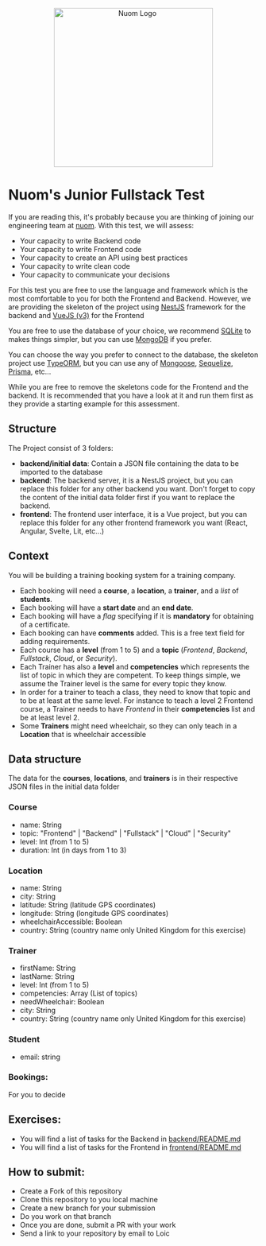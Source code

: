 <p align="center">
  <a href="http://nuom.co.uk/" target="blank"><img src="https://assets-global.website-files.com/60893c95d5c9871201e719d5/60894c461d15a242648ac3ab_logo-black.svg" width="320" alt="Nuom 
Logo" /></a>
</p>

# Nuom's Junior Fullstack Test 

If you are reading this, it's probably because you are thinking of joining our engineering team at [nuom](https://nuom.co.uk). With this test, we will assess:

* Your capacity to write Backend code
* Your capacity to write Frontend code
* Your capacity to create an API using best practices
* Your capacity to write clean code
* Your capacity to communicate your decisions

For this test you are free to use the language and framework which is the most comfortable to you for both the 
Frontend and Backend.
However, we are providing the skeleton of the project using [NestJS](https://nestjs.com/) framework for the backend 
and [VueJS (v3)](https://vuejs.org/) for the Frontend

You are free to use the database of your choice, we recommend [SQLite](https://www.sqlite.org/index.html) to makes 
things simpler, but you can use [MongoDB](https://www.mongodb.com/) if you prefer.

You can choose the way you prefer to connect to the database, the skeleton project use [TypeORM](https://github.com/typeorm/typeorm), 
but you can use any of [Mongoose](https://mongoosejs.com/), [Sequelize](https://sequelize.org/), 
[Prisma](https://github.com/prisma/prisma), etc...

While you are free to remove the skeletons code for the Frontend and the backend. It is recommended that you have a 
look at it and run them first as they provide a starting example for this assessment.

## Structure

The Project consist of 3 folders:
* __backend/initial data__: Contain a JSON file containing the data to be imported to the database
* __backend__: The backend server, it is a NestJS project, but you can replace this folder for any other backend you 
  want. Don't forget to copy the content of the initial data folder first if you want to replace the backend.
* __frontend__: The frontend user interface, it is a Vue project, but you can replace this folder for any other 
  frontend framework you want (React, Angular, Svelte, Lit, etc...)


## Context

You will be building a training booking system for a training company.

- Each booking will need a **course**, a **location**, a **trainer**, and a *list* of **students**.
- Each booking will have a **start date** and an **end date**.
- Each booking will have a *flag* specifying if it is **mandatory** for obtaining of a certificate.
- Each booking can have **comments** added. This is a free text field for adding requirements.
- Each course has a **level** (from 1 to 5) and a **topic** (*Frontend*, *Backend*, *Fullstack*, *Cloud*, or 
  *Security*).
- Each Trainer has also a **level** and **competencies** which represents the list of topic in which they are 
  competent. To keep things simple, we assume the Trainer level is the same for every topic they know.
- In order for a trainer to teach a class, they need to know that topic and to be at least at the same level. For 
  instance to teach a level 2 Frontend course, a Trainer needs to have *Frontend* in their **competencies** list and 
  be at least level 2.
- Some **Trainers** might need wheelchair, so they can only teach in a **Location** that is wheelchair accessible


## Data structure

The data for the **courses**, **locations**, and **trainers** is in their respective JSON files in the initial data 
folder

### Course
* name: String
* topic: "Frontend" | "Backend" | "Fullstack" | "Cloud" | "Security"
* level: Int (from 1 to 5)
* duration: Int (in days from 1 to 3)

### Location
* name: String
* city: String
* latitude: String (latitude GPS coordinates)
* longitude: String (longitude GPS coordinates)
* wheelchairAccessible: Boolean
* country: String (country name only United Kingdom for this exercise)

### Trainer
* firstName: String
* lastName: String
* level: Int (from 1 to 5)
* competencies: Array<String> (List of topics)
* needWheelchair: Boolean
* city: String
* country: String (country name only United Kingdom for this exercise)

### Student
* email: string

### Bookings:
For you to decide


## Exercises:

- You will find a list of tasks for the Backend in [backend/README.md](backend/README.md)
- You will find a list of tasks for the Frontend in [frontend/README.md](frontend/README.md)

## How to submit:
* Create a Fork of this repository
* Clone this repository to you local machine
* Create a new branch for your submission
* Do you work on that branch
* Once you are done, submit a PR with your work
* Send a link to your repository by email to Loic